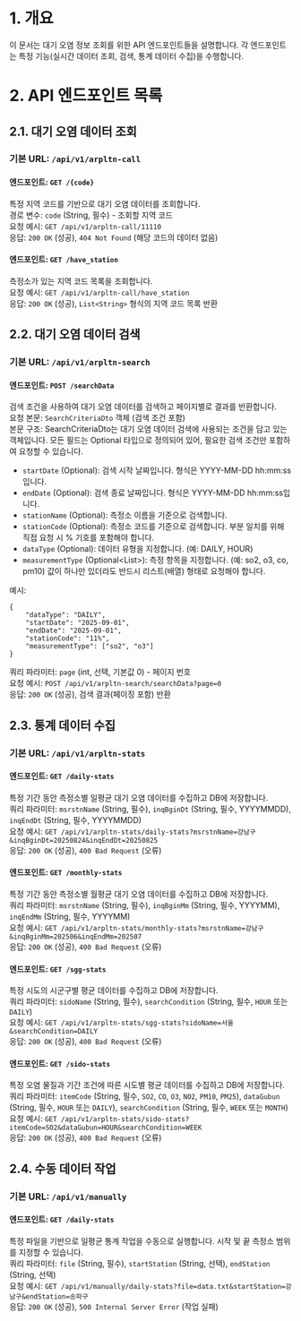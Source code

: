 # 1. 개요

이 문서는 대기 오염 정보 조회를 위한 API 엔드포인트들을 설명합니다. 각 엔드포인트는 특정 기능(실시간 데이터 조회, 검색, 통계 데이터 수집)을 수행합니다.

# 2. API 엔드포인트 목록

## 2.1. 대기 오염 데이터 조회
### 기본 URL: `/api/v1/arpltn-call`  
#### 엔드포인트: `GET /{code}`

특정 지역 코드를 기반으로 대기 오염 데이터를 조회합니다.  
경로 변수: `code` (String, 필수) - 조회할 지역 코드  
요청 예시: `GET /api/v1/arpltn-call/11110`  
응답: `200 OK` (성공), `404 Not Found` (해당 코드의 데이터 없음)  

#### 엔드포인트: `GET /have_station`  
측정소가 있는 지역 코드 목록을 조회합니다.  
요청 예시: `GET /api/v1/arpltn-call/have_station`  
응답: `200 OK` (성공), `List<String>` 형식의 지역 코드 목록 반환  

## 2.2. 대기 오염 데이터 검색
### 기본 URL: `/api/v1/arpltn-search`  
#### 엔드포인트: `POST /searchData`  
검색 조건을 사용하여 대기 오염 데이터를 검색하고 페이지별로 결과를 반환합니다.  
요청 본문: `SearchCriteriaDto` 객체 (검색 조건 포함)  
본문 구조: SearchCriteriaDto는 대기 오염 데이터 검색에 사용되는 조건을 담고 있는 객체입니다. 모든 필드는 Optional 타입으로 정의되어 있어, 필요한 검색 조건만 포함하여 요청할 수 있습니다.  
+ `startDate` (Optional<String>): 검색 시작 날짜입니다. 형식은 YYYY-MM-DD hh:mm:ss입니다.  
+ `endDate` (Optional<String>): 검색 종료 날짜입니다. 형식은 YYYY-MM-DD hh:mm:ss입니다.  
+ `stationName` (Optional<String>): 측정소 이름을 기준으로 검색합니다.  
+ `stationCode` (Optional<String>): 측정소 코드를 기준으로 검색합니다. 부분 일치를 위해 직접 요청 시 % 기호를 포함해야 합니다.  
+ `dataType` (Optional<String>): 데이터 유형을 지정합니다. (예: DAILY, HOUR)  
+ `measurementType` (Optional<List<String>>): 측정 항목을 지정합니다. (예: so2, o3, co, pm10) 값이  하나만 있더라도 반드시 리스트(배열) 형태로 요청해야 합니다.  

예시:  
```{JSON}
{
    "dataType": "DAILY",
    "startDate": "2025-09-01",
    "endDate": "2025-09-01",
    "stationCode": "11%",
    "measurementType": ["so2", "o3"]
}
```

쿼리 파라미터: `page` (int, 선택, 기본값 0) - 페이지 번호  
요청 예시: `POST /api/v1/arpltn-search/searchData?page=0`  
응답: `200 OK` (성공), 검색 결과(페이징 포함) 반환  

## 2.3. 통계 데이터 수집
### 기본 URL: `/api/v1/arpltn-stats`  
#### 엔드포인트: `GET /daily-stats`  
특정 기간 동안 측정소별 일평균 대기 오염 데이터를 수집하고 DB에 저장합니다.  
쿼리 파라미터: `msrstnName` (String, 필수), `inqBginDt` (String, 필수, YYYYMMDD), `inqEndDt` (String, 필수, YYYYMMDD)  
요청 예시: `GET /api/v1/arpltn-stats/daily-stats?msrstnName=강남구&inqBginDt=20250824&inqEndDt=20250825`  
응답: `200 OK` (성공), `400 Bad Request` (오류)  

#### 엔드포인트: `GET /monthly-stats`  
특정 기간 동안 측정소별 월평균 대기 오염 데이터를 수집하고 DB에 저장합니다.  
쿼리 파라미터: `msrstnName` (String, 필수), `inqBginMm` (String, 필수, YYYYMM), `inqEndMm` (String, 필수, YYYYMM)  
요청 예시: `GET /api/v1/arpltn-stats/monthly-stats?msrstnName=강남구&inqBginMm=202506&inqEndMm=202507`  
응답: `200 OK` (성공), `400 Bad Request` (오류)  

#### 엔드포인트: `GET /sgg-stats`  
특정 시도의 시군구별 평균 데이터를 수집하고 DB에 저장합니다.  
쿼리 파라미터: `sidoName` (String, 필수), `searchCondition` (String, 필수, `HOUR` 또는 `DAILY`)  
요청 예시: `GET /api/v1/arpltn-stats/sgg-stats?sidoName=서울&searchCondition=DAILY`  
응답: `200 OK` (성공), `400 Bad Request` (오류)  

#### 엔드포인트: `GET /sido-stats`  
특정 오염 물질과 기간 조건에 따른 시도별 평균 데이터를 수집하고 DB에 저장합니다.  
쿼리 파라미터: `itemCode` (String, 필수, `SO2`, `CO`, `O3`, `NO2`, `PM10`, `PM25`), `dataGubun` (String, 필수, `HOUR` 또는 `DAILY`), `searchCondition` (String, 필수, `WEEK` 또는 `MONTH`)  
요청 예시: `GET /api/v1/arpltn-stats/sido-stats?itemCode=SO2&dataGubun=HOUR&searchCondition=WEEK`  
응답: `200 OK` (성공), `400 Bad Request` (오류)  

## 2.4. 수동 데이터 작업
### 기본 URL: `/api/v1/manually`  
#### 엔드포인트: `GET /daily-stats`  
특정 파일을 기반으로 일평균 통계 작업을 수동으로 실행합니다. 시작 및 끝 측정소 범위를 지정할 수 있습니다.  
쿼리 파라미터: `file` (String, 필수), `startStation` (String, 선택), `endStation` (String, 선택)  
요청 예시: `GET /api/v1/manually/daily-stats?file=data.txt&startStation=강남구&endStation=송파구`  
응답: `200 OK` (성공), `500 Internal Server Error` (작업 실패)

